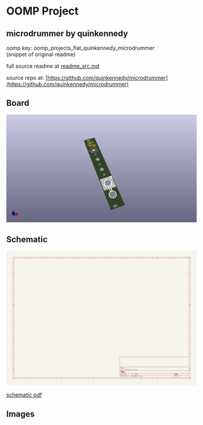 # OOMP Project  
## microdrummer  by quinkennedy  
  
oomp key: oomp_projects_flat_quinkennedy_microdrummer  
(snippet of original readme)  
  
  
  full source readme at [readme_src.md](readme_src.md)  
  
source repo at: [https://github.com/quinkennedy/microdrummer](https://github.com/quinkennedy/microdrummer)  
## Board  
  
[![working_3d.png](working_3d_600.png)](working_3d.png)  
## Schematic  
  
[![working_schematic.png](working_schematic_600.png)](working_schematic.png)  
  
[schematic pdf](working_schematic.pdf)  
## Images  
